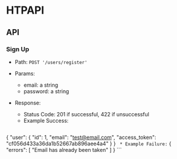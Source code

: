 # HTPAPI




## API 

### Sign Up

* Path: `POST '/users/register'`
* Params:
	* email: a string
	* password: a string

* Response: 
	* Status Code: 201 if successful, 422 if unsuccessful
	* Example Success:
	```
{
  "user": {
    "id": 1,
    "email": "test@email.com",
    "access_token": "cf056d433a36da1b52667ab896aee4a4"
  }
}
	``` 
	* Example Failure:
	```
{
  "errors": [
    "Email has already been taken"
  ]
}
	```